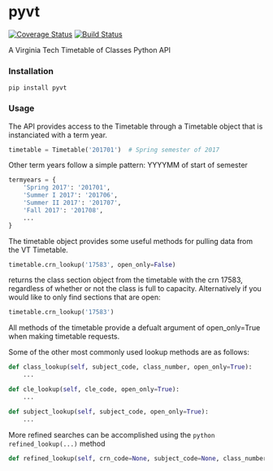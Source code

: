 # pyvt

[![Coverage Status](https://coveralls.io/repos/github/kevincianfarini/python-vt-api/badge.svg?branch=master)](https://coveralls.io/github/kevincianfarini/python-vt-api?branch=master)
[![Build Status](https://travis-ci.org/kevincianfarini/python-vt-api.svg?branch=master)](https://travis-ci.org/kevincianfarini/python-vt-api)

A Virginia Tech Timetable of Classes Python API

### Installation

```shell
pip install pyvt
```

### Usage

The API provides access to the Timetable through a Timetable object that is instanciated with a term year.

```python
timetable = Timetable('201701')  # Spring semester of 2017
```

Other term years follow a simple pattern: YYYYMM of start of semester

```python
termyears = {
    'Spring 2017': '201701',
    'Summer I 2017': '201706',
    'Summer II 2017': '201707',
    'Fall 2017': '201708',
    ...
}
```

The timetable object provides some useful methods for pulling data from the VT Timetable.

```python
timetable.crn_lookup('17583', open_only=False)
```

returns the class section object from the timetable with the crn 17583, regardless of whether or not the class is full to capacity. Alternatively if you would like to only find sections that are open:

```python
timetable.crn_lookup('17583')
```

All methods of the timetable provide a defualt argument of open_only=True when making timetable requests.

Some of the other most commonly used lookup methods are as follows:

```python
def class_lookup(self, subject_code, class_number, open_only=True):
    ...

def cle_lookup(self, cle_code, open_only=True):
    ...

def subject_lookup(self, subject_code, open_only=True):
    ...
```

More refined searches can be accomplished using the ```python refined_lookup(...)``` method

```python
def refined_lookup(self, crn_code=None, subject_code=None, class_number=None, cle_code=None, open_only=True):
```